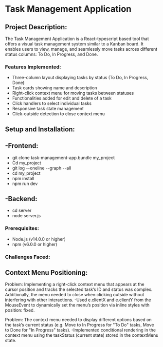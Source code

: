 # Task Management Application

## Project Description:

The Task Management Application is a React-typescript based tool that offers a visual task management system similar to a Kanban board. It enables users to view, manage, and seamlessly move tasks across different status columns: To Do, In Progress, and Done.

### Features Implemented:

- Three-column layout displaying tasks by status (To Do, In Progress, Done)
- Task cards showing name and description
- Right-click context menu for moving tasks between statuses
- Functionalities added for edit and delete of a task
- Click handlers to select individual tasks
- Responsive task state management
- Click-outside detection to close context menu

## Setup and Installation:

## -Frontend:

- git clone task-management-app.bundle my_project
- Cd my_project
- git log --oneline --graph --all
- cd my_project
- npm install
- npm run dev

## -Backend:

- cd server
- node server.js

### Prerequisites:

- Node.js (v14.0.0 or higher)
- npm (v6.0.0 or higher)

### Challenges Faced:

## Context Menu Positioning:

Problem: Implementing a right-click context menu that appears at the cursor position and tracks the selected task’s ID and status was complex. Additionally, the menu needed to close when clicking outside without interfering with other interactions.
-Used e.clientX and e.clientY from the MouseEvent to dynamically set the menu’s position via inline styles with position: fixed.

Problem: The context menu needed to display different options based on the task’s current status (e.g. Move to In Progress for "To Do" tasks, Move to Done for "In Progress" tasks).
-Implemented conditional rendering in the context menu using the taskStatus (current state) stored in the contextMenu state.
